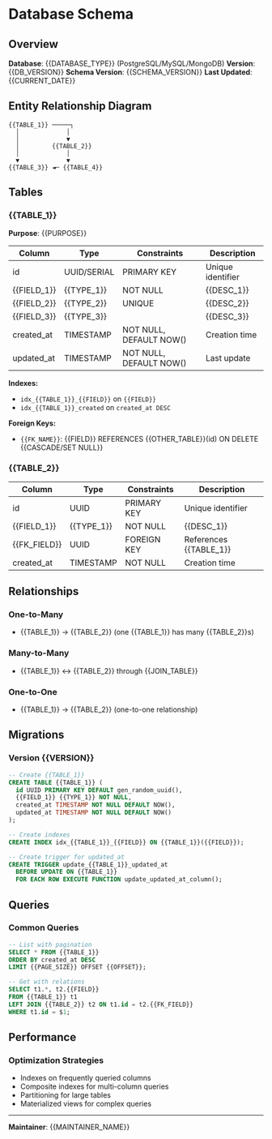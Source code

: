 # Database Schema

## Overview

**Database**: {{DATABASE_TYPE}} (PostgreSQL/MySQL/MongoDB)
**Version**: {{DB_VERSION}}
**Schema Version**: {{SCHEMA_VERSION}}
**Last Updated**: {{CURRENT_DATE}}

## Entity Relationship Diagram

```
{{TABLE_1}} ─────┐
  │             │
  │             ▼
  │         {{TABLE_2}}
  │             │
  ▼             ▼
{{TABLE_3}} ◄─ {{TABLE_4}}
```

## Tables

### {{TABLE_1}}

**Purpose**: {{PURPOSE}}

| Column | Type | Constraints | Description |
|--------|------|-------------|-------------|
| id | UUID/SERIAL | PRIMARY KEY | Unique identifier |
| {{FIELD_1}} | {{TYPE_1}} | NOT NULL | {{DESC_1}} |
| {{FIELD_2}} | {{TYPE_2}} | UNIQUE | {{DESC_2}} |
| {{FIELD_3}} | {{TYPE_3}} | | {{DESC_3}} |
| created_at | TIMESTAMP | NOT NULL, DEFAULT NOW() | Creation time |
| updated_at | TIMESTAMP | NOT NULL, DEFAULT NOW() | Last update |

**Indexes:**
- `idx_{{TABLE_1}}_{{FIELD}}` on `{{FIELD}}`
- `idx_{{TABLE_1}}_created` on `created_at DESC`

**Foreign Keys:**
- `{{FK_NAME}}`: {{FIELD}} REFERENCES {{OTHER_TABLE}}(id) ON DELETE {{CASCADE/SET NULL}}

### {{TABLE_2}}

| Column | Type | Constraints | Description |
|--------|------|-------------|-------------|
| id | UUID | PRIMARY KEY | Unique identifier |
| {{FIELD_1}} | {{TYPE_1}} | NOT NULL | {{DESC_1}} |
| {{FK_FIELD}} | UUID | FOREIGN KEY | References {{TABLE_1}} |
| created_at | TIMESTAMP | NOT NULL | Creation time |

## Relationships

### One-to-Many
- {{TABLE_1}} → {{TABLE_2}} (one {{TABLE_1}} has many {{TABLE_2}}s)

### Many-to-Many
- {{TABLE_1}} ↔ {{TABLE_2}} through {{JOIN_TABLE}}

### One-to-One
- {{TABLE_1}} → {{TABLE_2}} (one-to-one relationship)

## Migrations

### Version {{VERSION}}
```sql
-- Create {{TABLE_1}}
CREATE TABLE {{TABLE_1}} (
  id UUID PRIMARY KEY DEFAULT gen_random_uuid(),
  {{FIELD_1}} {{TYPE_1}} NOT NULL,
  created_at TIMESTAMP NOT NULL DEFAULT NOW(),
  updated_at TIMESTAMP NOT NULL DEFAULT NOW()
);

-- Create indexes
CREATE INDEX idx_{{TABLE_1}}_{{FIELD}} ON {{TABLE_1}}({{FIELD}});

-- Create trigger for updated_at
CREATE TRIGGER update_{{TABLE_1}}_updated_at
  BEFORE UPDATE ON {{TABLE_1}}
  FOR EACH ROW EXECUTE FUNCTION update_updated_at_column();
```

## Queries

### Common Queries
```sql
-- List with pagination
SELECT * FROM {{TABLE_1}}
ORDER BY created_at DESC
LIMIT {{PAGE_SIZE}} OFFSET {{OFFSET}};

-- Get with relations
SELECT t1.*, t2.{{FIELD}}
FROM {{TABLE_1}} t1
LEFT JOIN {{TABLE_2}} t2 ON t1.id = t2.{{FK_FIELD}}
WHERE t1.id = $1;
```

## Performance

### Optimization Strategies
- Indexes on frequently queried columns
- Composite indexes for multi-column queries
- Partitioning for large tables
- Materialized views for complex queries

---

**Maintainer**: {{MAINTAINER_NAME}}
